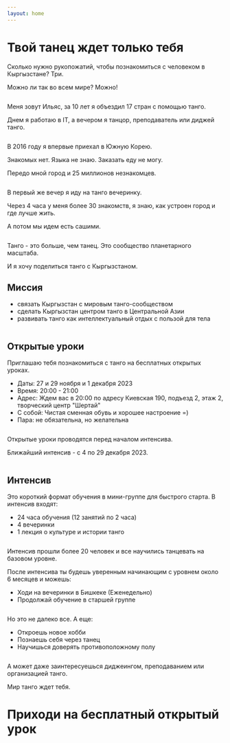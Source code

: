 ```yaml
---
layout: home
---
```


# Твой танец ждет только тебя

Сколько нужно рукопожатий, чтобы познакомиться с человеком в Кыргызстане? Три.

Можно ли так во всем мире? Можно!

<img src="/assets/images/IMG_3666.jpeg" alt="" class="landing-image-100-px" style="object-position: center 40%">

Меня зовут Ильяс, за 10 лет я объездил 17 стран с помощью танго.

Днем я работаю в IT, а вечером я танцор, преподаватель или диджей танго.

<img src="/assets/images/IMG_0144.jpeg" alt="" class="landing-image-100-px">

В 2016 году я впервые приехал в Южную Корею.

Знакомых нет. Языка не знаю. Заказать еду не могу.

Передо мной город и 25 миллионов незнакомцев.

<img src="/assets/images/IMG_9021.jpeg" alt="" class="landing-image-100-px" style="object-position: center 60%">

В первый же вечер я иду на танго вечеринку.

Через 4 часа у меня более 30 знакомств, я знаю, как устроен город и где лучше жить.

А потом мы идем есть сашими.

<img src="/assets/images/IMG_9706.jpeg" alt="" class="landing-image-100-px" style="object-position: center 38%">

Танго - это больше, чем танец. Это сообщество планетарного масштаба.

И я хочу поделиться танго с Кыргызстаном.

## Миссия

- связать Кыргызстан с мировым танго-сообществом
- сделать Кыргызстан центром танго в Центральной Азии
- развивать танго как интеллектуальный отдых с пользой для тела

<img src="/assets/images/IMG_7862.jpeg" alt="" class="landing-image-100-px" style="object-position: center 30%">

## Открытые уроки

Приглашаю тебя познакомиться с танго на бесплатных открытых уроках.

- Даты: 27 и 29 ноября и 1 декабря 2023
- Время: 20:00 - 21:00
- Адрес: Ждем вас в 20:00 по адресу Киевская 190, подъезд 2, этаж 2, творческий центр "Шертай"
- С собой: Чистая сменная обувь и хорошее настроение =)
- Пара: не обязательна, но желательна

<img src="/assets/images/IMG_0336.jpeg" alt="" class="landing-image-100-px" style="object-position: center 37%">

Открытые уроки проводятся перед началом интенсива.

Ближайший интенсив - с 4 по 29 декабря 2023.

<img src="/assets/images/IMG_7740.jpeg" alt="" class="landing-image-100-px" style="object-position: center 31%">

## Интенсив

Это короткий формат обучения в мини-группе для быстрого старта. В интенсив входят:

- 24 часа обучения (12 занятий по 2 часа)
- 4 вечеринки
- 1 лекция о культуре и истории танго

<img src="/assets/images/IMG_0335.jpeg" alt="" class="landing-image-100-px" style="object-position: center 52%">

Интенсив прошли более 20 человек и все научились танцевать на базовом уровне.

После интенсива ты будешь уверенным начинающим с уровнем около 6 месяцев и можешь:

- Ходи на вечеринки в Бишкеке (Еженедельно)
- Продолжай обучение в старшей группе

<img src="/assets/images/IMG_8389.jpeg" alt="" class="landing-image-100-px" style="object-position: center 35%">

Но это не далеко все. А еще:

- Откроешь новое хобби
- Познаешь себя через танец
- Научишься доверять противоположному полу

<img src="/assets/images/IMG_2445.jpeg" alt="" class="landing-image-100-px" style="object-position: center 40%">

А может даже заинтересуешься диджеингом, преподаванием или организацией танго.

Мир танго ждет тебя.

# Приходи на бесплатный открытый урок

<p style="text-align: center;"><iframe class="form-iframe embended-form" style="display:none;" id="embended-form-305" src="https://crm.clients24.pro/tangokana/form?id=305" frameborder="0" scrolling="no" width="100%">Your browser does not support frames</iframe></p>
<link href="https://crm.clients24.pro/css/form.css" rel="stylesheet">
<script src="https://crm.clients24.pro/tangokana/admin/schedule-noauth/simple-form-script/305"></script>
<script>onmessage = function(e){
document.getElementById('embended-form-305').style.height = (e.data.formSize + 120) + 'px';
};</script>
